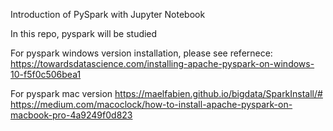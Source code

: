 Introduction of PySpark with Jupyter Notebook

In this repo, pyspark will be studied


For pyspark windows version installation, please see refernece: 
https://towardsdatascience.com/installing-apache-pyspark-on-windows-10-f5f0c506bea1


For pyspark mac version
https://maelfabien.github.io/bigdata/SparkInstall/#
https://medium.com/macoclock/how-to-install-apache-pyspark-on-macbook-pro-4a9249f0d823

